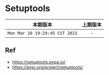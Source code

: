 # Setuptools

|本期版本|上期版本
|:---:|:---:
`Mon Mar 20 19:29:45 CST 2023` | -


## Ref

* <https://setuptools.pypa.io/>
* <https://pypi.org/project/setuptools/>